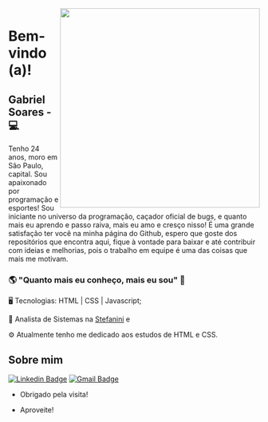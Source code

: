 <!--
**Flavio10-debug/Flavio10-debug** is a ✨ _special_ ✨ repository because its `README.md` (this file) appears on your GitHub profile.
### Hi there 👋
Here are some ideas to get you started:

- 🔭 I’m currently working on ...
- 🌱 I’m currently learning ...
- 👯 I’m looking to collaborate on ...
- 🤔 I’m looking for help with ...
- 💬 Ask me about ...
- 📫 How to reach me: ...
- 😄 Pronouns: ...
- ⚡ Fun fact: ...
-->
          


<img align="right" width="400" height="400" src="https://user-images.githubusercontent.com/57039079/68556083-b2038700-0428-11ea-8add-e9abd09f6b23.gif">

# Bem-vindo (a)!

## Gabriel Soares - 💻 


Tenho 24 anos, moro em São Paulo, capital. Sou apaixonado por programação e esportes! Sou iniciante no universo da programação, caçador oficial de bugs, e quanto mais eu aprendo e passo raiva, mais eu amo e cresço nisso! É uma grande satisfação ter você na minha página do Github, espero que goste dos repositórios que encontra aqui, fique à vontade para baixar e até contribuir com ideias e melhorias, pois o trabalho em equipe é uma das coisas que mais me motivam. 

### 🌎 "Quanto mais eu conheço, mais eu sou" 🧠

🖥️ Tecnologias: HTML | CSS | Javascript;

🔭 Analista de Sistemas na [Stefanini](https://stefanini.com/pt-br) e

⚙ Atualmente tenho me dedicado aos estudos de HTML e CSS.

## Sobre mim 
[![Linkedin Badge](https://img.shields.io/badge/-LinkedIn-blue?style=flat-square&logo=Linkedin&logoColor=white&link=https://https://www.linkedin.com/in/gsoaresdesouza//)](https://www.linkedin.com/in/gsoaresdesouza//)
[![Gmail Badge](https://img.shields.io/badge/-Gmail-c14438?style=flat-square&logo=Gmail&logoColor=white&link=mailto:gsoaresdesouza@gmail.com)](mailto:gsoaresdesouza@gmail.com)

- Obrigado pela visita!

- Aproveite!
